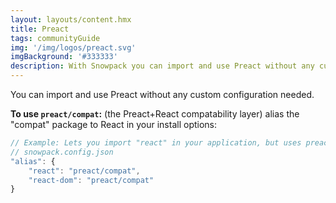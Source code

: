 ```yaml
---
layout: layouts/content.hmx
title: Preact
tags: communityGuide
img: '/img/logos/preact.svg'
imgBackground: '#333333'
description: With Snowpack you can import and use Preact without any custom configuration needed.
---
```


You can import and use Preact without any custom configuration needed.

**To use `preact/compat`:** (the Preact+React compatability layer) alias the "compat" package to React in your install options:

```js
// Example: Lets you import "react" in your application, but uses preact internally
// snowpack.config.json
"alias": {
    "react": "preact/compat",
    "react-dom": "preact/compat"
}
```
